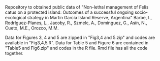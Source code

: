 Repository to obtained public data of "Non-lethal management of Felis catus on a protected island: Outcomes of a successful ongoing socio-ecological strategy in Martín García Island Reserve, Argentina"
Barbe, I., Rodríguez-Planes, L., Jacoby, R., Szmelc, A., Domínguez, G., Asín, N., Cueto, M.E., Orozco, M.M.

Data for Figures 3, 4 and 5 are zipped in "Fig3,4 and 5.zip" and codes are available in "Fig3,4,5.R". Data for Table 5 and Figure 6 are contained in "Table5 and Fig6.zip" and codes in the R file. Rmd file has all the code together.
